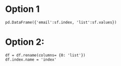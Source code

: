 # Option 1
~~~
pd.DataFrame({'email':sf.index, 'list':sf.values})
~~~

# Option 2: 
~~~
df = df.rename(columns= {0: 'list'})
df.index.name = 'index'
~~~
